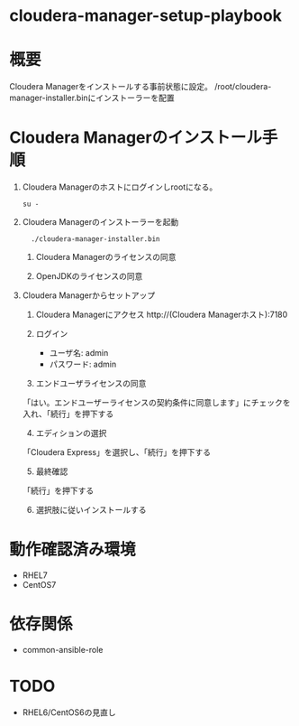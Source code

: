 cloudera-manager-setup-playbook
============================================================

# 概要

Cloudera Managerをインストールする事前状態に設定。
/root/cloudera-manager-installer.binにインストーラーを配置

# Cloudera Managerのインストール手順

1. Cloudera Managerのホストにログインしrootになる。

    ```
    su -
    ```

2. Cloudera Managerのインストーラーを起動

    ```
      ./cloudera-manager-installer.bin
    ```

    1. Cloudera Managerのライセンスの同意

    2. OpenJDKのライセンスの同意

3. Cloudera Managerからセットアップ

    1. Cloudera Managerにアクセス http://(Cloudera Managerホスト):7180

    2. ログイン
        - ユーザ名: admin
        - パスワード: admin

    3. エンドユーザライセンスの同意

      「はい。エンドユーザーライセンスの契約条件に同意します」にチェックを入れ、「続行」を押下する

    4. エディションの選択

      「Cloudera Express」を選択し、「続行」を押下する

    5. 最終確認

      「続行」を押下する

    6. 選択肢に従いインストールする

# 動作確認済み環境

- RHEL7
- CentOS7

# 依存関係

- common-ansible-role

# TODO

  - RHEL6/CentOS6の見直し
